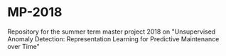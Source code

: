 # MP-2018
Repository for the summer term master project 2018 on "Unsupervised Anomaly Detection: Representation Learning for Predictive Maintenance over Time"
